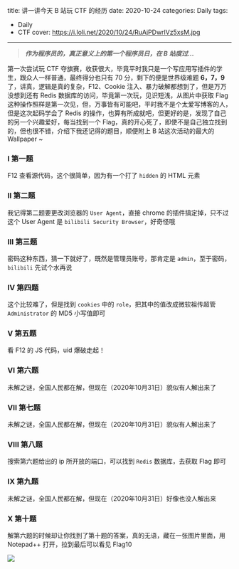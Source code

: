 title: 讲一讲今天 B 站玩 CTF 的经历
date: 2020-10-24
categories: Daily
tags:
  - Daily
  - CTF
cover: https://i.loli.net/2020/10/24/RuAjPDwrlVz5xsM.jpg
<!-- thumbnail: https://i.loli.net/2020/10/24/RuAjPDwrlVz5xsM.jpg -->
---

> ***作为程序员的，真正意义上的第一个程序员日，在 B 站度过...***

<!-- more -->

第一次尝试玩 CTF 夺旗赛，收获很大，毕竟平时我只是一个写应用写插件的学生，跟众人一样普通，最终得分也只有 70 分，剩下的便是世界级难题 **6，7，9** 了，讲真，逻辑是真的复杂，F12、Cookie 注入、暴力破解都想到了，但是万万没想到还有 Redis 数据库的访问，毕竟第一次玩，见识短浅，从图片中获取 Flag 这种操作照样是第一次见，但，万事皆有可能吧，平时我不是个太爱写博客的人，但是这次起码学会了 Redis 的操作，也算有所成就吧，但更好的是，发现了自己的另一个兴趣爱好，每当找到一个 Flag，真的开心死了，即使不是自己独立找到的，但也很不错，介绍下我还记得的题目，顺便附上 B 站这次活动的最大的 Wallpaper ~

### Ⅰ 第一题

F12 查看源代码，这个很简单，因为有一个打了 `hidden` 的 HTML 元素

### Ⅱ 第二题

我记得第二题要更改浏览器的 `User Agent`，直接 chrome 的插件搞定掉，只不过这个 User Agent 是 `bilibili Security Browser`，好奇怪哦

### Ⅲ 第三题

密码这种东西，猜一下就好了，既然是管理员账号，那肯定是 `admin`，至于密码，`bilibili` 先试个水再说

### Ⅳ 第四题

这个比较难了，但是找到 `cookies` 中的 `role`，把其中的值改成微软祖传超管 `Administrator` 的 MD5 小写值即可

### Ⅴ 第五题

看 F12 的 JS 代码，uid 爆破走起！

### Ⅵ 第六题

未解之谜，全国人民都在解，但现在（2020年10月31日）貌似有人解出来了

### Ⅶ 第七题

未解之谜，全国人民都在解，但现在（2020年10月31日）貌似有人解出来了

### Ⅷ 第八题

搜索第六题给出的 ip 所开放的端口，可以找到 `Redis` 数据库，去获取 Flag 即可

### Ⅸ 第九题

未解之谜，全国人民都在解，但现在（2020年10月31日）好像也没人解出来

### Ⅹ 第十题

解第六题的时候却让你找到了第十题的答案，真的无语，藏在一张图片里面，用 Notepad++ 打开，拉到最后可以看见 Flag10

![](https://i.loli.net/2020/10/24/RuAjPDwrlVz5xsM.jpg)